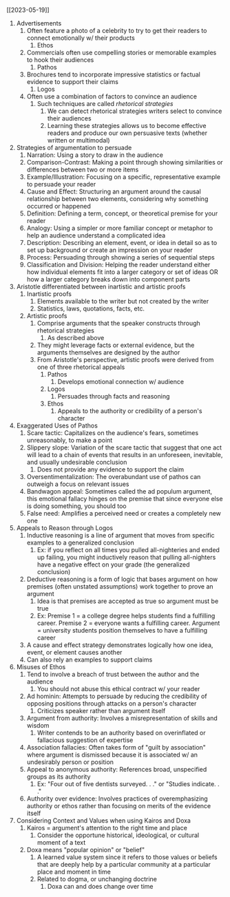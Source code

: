 [[2023-05-19]]

1. Advertisements
	1. Often feature a photo of a celebrity to try to get their readers to connect emotionally w/ their products
		1. Ethos
	2. Commercials often use compelling stories or memorable examples to hook their audiences
		1. Pathos
	3. Brochures tend to incorporate impressive statistics or factual evidence to support their claims
		1. Logos
	4. Often use a combination of factors to convince an audience
		1. Such techniques are called *rhetorical strategies*
			1. We can detect rhetorical strategies writers select to convince their audiences
			2. Learning these strategies allows us to become effective readers and produce our own persuasive texts (whether written or multimodal)
2. Strategies of argumentation to persuade
	1. Narration: Using a story to draw in the audience
	2. Comparison-Contrast: Making a point through showing similarities or differences between two or more items
	3. Example/Illustration: Focusing on a specific, representative example to persuade your reader
	4. Cause and Effect: Structuring an argument around the causal relationship between two elements, considering why something occurred or happened
	5. Definition: Defining a term, concept, or theoretical premise for your reader
	6. Analogy: Using a simpler or more familiar concept or metaphor to help an audience understand a complicated idea
	7. Description: Describing an element, event, or idea in detail so as to set up background or create an impression on your reader
	8. Process: Persuading through showing a series of sequential steps
	9. Classification and Division: Helping the reader understand either how individual elements fit into a larger category or set of ideas OR how a larger category breaks down into component parts
3. Aristotle differentiated between inartistic and artistic proofs
	1. Inartistic proofs
		1. Elements available to the writer but not created by the writer
		2. Statistics, laws, quotations, facts, etc.
	2. Artistic proofs
		1. Comprise arguments that the speaker constructs through rhetorical strategies
			1. As described above
		2. They might leverage facts or external evidence, but the arguments themselves are designed by the author
		3. From Aristotle's perspective, artistic proofs were derived from one of three rhetorical appeals
			1. Pathos
				1. Develops emotional connection w/ audience
			2. Logos
				1. Persuades through facts and reasoning
			3. Ethos
				1. Appeals to the authority or credibility of a person's character
4. Exaggerated Uses of Pathos
	1. Scare tactic: Capitalizes on the audience's fears, sometimes unreasonably, to make a point
	2. Slippery slope: Variation of the scare tactic that suggest that one act will lead to a chain of events that results in an unforeseen, inevitable, and usually undesirable conclusion
		1. Does not provide any evidence to support the claim
	3. Oversentimentalization: The overabundant use of pathos can outweigh a focus on relevant issues
	4. Bandwagon appeal: Sometimes called the ad populum argument, this emotional fallacy hinges on the premise that since everyone else is doing something, you should too
	5. False need: Amplifies a perceived need or creates a completely new one 
5. Appeals to Reason through Logos
	1. Inductive reasoning is a line of argument that moves from specific examples to a generalized conclusion
		1. Ex: if you reflect on all times you pulled all-nighteries and ended up failing, you might inductively reason that pulling all-nighters have a negative effect on your grade (the generalized conclusion)
	2. Deductive reasoning is a form of logic that bases argument on how premises (often unstated assumptions) work together to prove an argument
		1. Idea is that premises are accepted as true so argument must be true
		2. Ex: Premise 1 = a college degree helps students find a fulfilling career. Premise 2 = everyone wants a fulfilling career. Argument = university students position themselves to have a fulfilling career
	3. A cause and effect strategy demonstrates logically how one idea, event, or element causes another
	4. Can also rely an examples to support claims
6. Misuses of Ethos
	1. Tend to involve a breach of trust between the author and the audience
		1. You should not abuse this ethical contract w/ your reader
	2. Ad hominin: Attempts to persuade by reducing the credibility of opposing positions through attacks on a person's character
		1. Criticizes speaker rather than argument itself
	3. Argument from authority: Involves a misrepresentation of skills and wisdom
		1. Writer contends to be an authority based on overinflated or fallacious suggestion of expertise 
	4. Association fallacies: Often takes form of "guilt by association" where argument is dismissed because it is associated w/ an undesirably person or position 
	5. Appeal to anonymous authority: References broad, unspecified groups as its authority
		1. Ex: "Four out of five dentists surveyed. . ." or "Studies indicate. . ."
	6. Authority over evidence: Involves practices of overemphasizing authority or ethos rather than focusing on merits of the evidence itself
7. Considering Context and Values when using Kairos and Doxa
	1. Kairos = argument's attention to the right time and place
		1. Consider the opportune historical, ideological, or cultural moment of a text
	2. Doxa means "popular opinion" or "belief"
		1. A learned value system since it refers to those values or beliefs that are deeply help by a particular community at a particular place and moment in time
		2. Related to dogma, or unchanging doctrine
			1. Doxa can and does change over time
